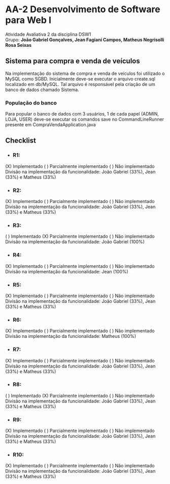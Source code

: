 # AA-2 Desenvolvimento de Software para Web I
Atividade Avaliativa 2 da disciplina DSW1  
Grupo: **João Gabriel Gonçalves, Jean Fagiani Campos, Matheus Negrisolli Rosa Seixas**
## Sistema para compra e venda de veículos
Na implementação do sistema de compra e venda de veículos foi utilizado o MySQL como SGBD.
Inicialmente deve-se executar o arquivo create.sql localizado em db/MySQL. Tal arquivo é responsável pela criação de um banco de dados chamado Sistema.
### População do banco
Para popular o banco de dados com 3 usuários, 1 de cada papel (ADMIN, LOJA, USER) deve-se executar os comandos save no CommandLineRunner presente em CompraVendaApplication.java
## Checklist
* ### R1:  
(X) Implementado ( ) Parcialmente implementado ( ) Não implementado  
Divisão na implementação da funcionalidade: João Gabriel (33%), Jean (33%) e Matheus (33%)  
* ### R2:  
(X) Implementado ( ) Parcialmente implementado ( ) Não implementado  
Divisão na implementação da funcionalidade: João Gabriel (33%), Jean (33%) e Matheus (33%)  
* ### R3:  
( ) Implementado (X) Parcialmente implementado ( ) Não implementado  
Divisão na implementação da funcionalidade: João Gabriel (100%)
* ### R4:  
(X) Implementado ( ) Parcialmente implementado ( ) Não implementado  
Divisão na implementação da funcionalidade: Jean (100%)
* ### R5:  
(X) Implementado ( ) Parcialmente implementado ( ) Não implementado  
Divisão na implementação da funcionalidade: João Gabriel (33%), Jean (33%) e Matheus (33%) 
* ### R6:  
(X) Implementado ( ) Parcialmente implementado ( ) Não implementado  
Divisão na implementação da funcionalidade: Matheus (100%)  
* ### R7:  
(X) Implementado ( ) Parcialmente implementado ( ) Não implementado  
Divisão na implementação da funcionalidade: João Gabriel (33%), Jean (33%) e Matheus (33%) 
* ### R8:
( ) Implementado (X) Parcialmente implementado ( ) Não implementado  
Divisão na implementação da funcionalidade: João Gabriel (33%), Jean (33%) e Matheus (33%)  
* ### R9:   
(X) Implementado ( ) Parcialmente implementado ( ) Não implementado  
Divisão na implementação da funcionalidade: João Gabriel (33%), Jean (33%) e Matheus (33%)
* ### R10:  
(X) Implementado ( ) Parcialmente implementado ( ) Não implementado  
Divisão na implementação da funcionalidade: João Gabriel (33%), Jean (33%) e Matheus (33%)
